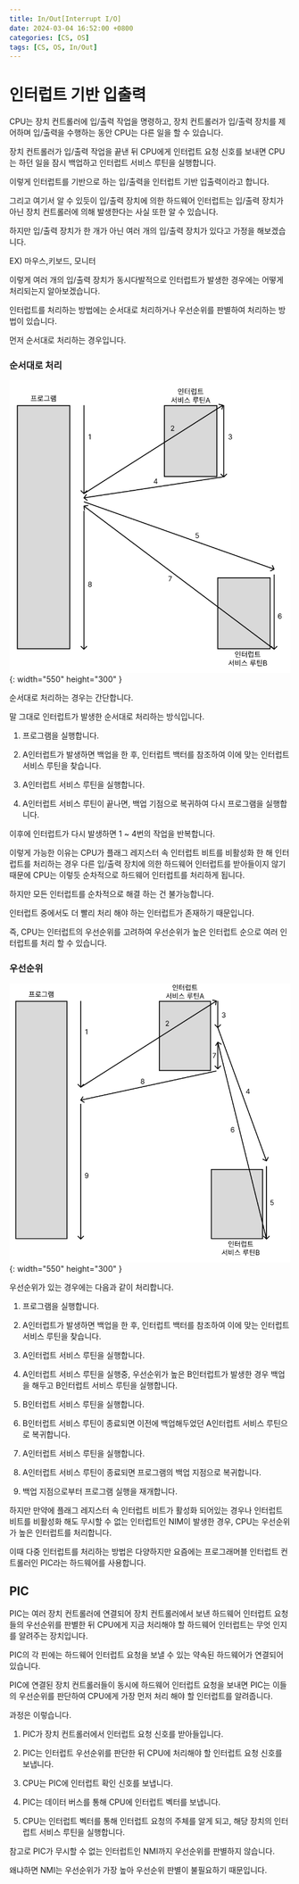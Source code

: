 ```yaml
---
title: In/Out[Interrupt I/O]
date: 2024-03-04 16:52:00 +0800
categories: [CS, OS]
tags: [CS, OS, In/Out]
---
```

# 인터럽트 기반 입출력

CPU는 장치 컨트롤러에 입/출력 작업을 명령하고, 장치 컨트롤러가 입/출력 장치를 제어하며 입/출력을 수행하는 동안 CPU는 다른 일을 할 수 있습니다.  

장치 컨트롤러가 입/출력 작업을 끝낸 뒤 CPU에게 인터럽트 요청 신호를 보내면 CPU는 하던 일을 잠시 백업하고 인터럽트 서비스 루틴을 실행합니다.  

이렇게 인터럽트를 기반으로 하는 입/출력을 인터럽트 기반 입출력이라고 합니다.  

그리고 여기서 알 수 있듯이 입/출력 장치에 의한 하드웨어 인터럽트는 입/출력 장치가 아닌 장치 컨트롤러에 의해 발생한다는 사실 또한 알 수 있습니다.  

하지만 입/출력 장치가 한 개가 아닌 여러 개의 입/출력 장치가 있다고 가정을 해보겠습니다.  

EX) 마우스,키보드, 모니터  

이렇게 여러 개의 입/출력 장치가 동시다발적으로 인터럽트가 발생한 경우에는 어떻게 처리되는지 알아보겠습니다.  

인터럽트를 처리하는 방법에는 순서대로 처리하거나 우선순위를 판별하여 처리하는 방법이 있습니다.   

먼저 순서대로 처리하는 경우입니다.  

### 순서대로 처리

![Interrupt-1](/assets/img/In/Out/Interrupt-1.png){: width="550" height="300" }  

순서대로 처리하는 경우는 간단합니다.  

말 그대로 인터럽트가 발생한 순서대로 처리하는 방식입니다.  

1. 프로그램을 실행합니다.  

2.  A인터럽트가 발생하면 백업을 한 후, 인터럽트 백터를 참조하여 이에 맞는 인터럽트 서비스 루틴을 찾습니다.  

3.  A인터럽트 서비스 루틴을 실행합니다.  

4. A인터럽트 서비스 루틴이 끝나면, 백업 기점으로 복귀하여 다시 프로그램을 실행합니다.  

이후에 인터럽트가 다시 발생하면 1 ~ 4번의 작업을 반복합니다.  

이렇게 가능한 이유는 CPU가 플래그 레지스터 속 인터럽트 비트를 비활성화 한 해 인터럽트를 처리하는 경우 다른 입/출력 장치에 의한 하드웨어 인터럽트를 받아들이지 않기 때문에 CPU는 이렇듯 순차적으로 하드웨어 인터럽트를 처리하게 됩니다.  

하지만 모든 인터럽트를 순차적으로 해결 하는 건 불가능합니다.    

인터럽트 중에서도 더 빨리 처리 해야 하는 인터럽트가 존재하기 때문입니다.  

즉, CPU는 인터럽트의 우선순위를 고려하여 우선순위가 높은 인터럽트 순으로 여러 인터럽트를 처리 할 수 있습니다.  

### 우선순위

![Interrupt-2](/assets/img/In/Out/Interrupt-2.png){: width="550" height="300" }  

우선순위가 있는 경우에는 다음과 같이 처리합니다.  

1. 프로그램을 실행합니다.  

2.  A인터럽트가 발생하면 백업을 한 후, 인터럽트 백터를 참조하여 이에 맞는 인터럽트 서비스 루틴을 찾습니다.  

3. A인터럽트 서비스 루틴을 실행합니다.  

4. A인터럽트 서비스 루틴을 실행중, 우선순위가 높은 B인터럽트가 발생한 경우 백업을 해두고 B인터럽트 서비스 루틴을 실행합니다.  

5. B인터럽트 서비스 루틴을 실행합니다.  

6. B인터럽트 서비스 루틴이 종료되면 이전에 백업해두었던 A인터럽트 서비스 루틴으로 복귀합니다.  

7. A인터럽트 서비스 루틴을 실행합니다.  

8. A인터럽트 서비스 루틴이 종료되면 프로그램의 백업 지점으로 복귀합니다.  

9. 백업 지점으로부터 프로그램 실행을 재개합니다.  

하지만 만약에 플래그 레지스터 속 인터럽트 비트가 활성화 되어있는 경우나 인터럽트 비트를 비활성화 해도 무시할 수 없는 인터럽트인 NIM이 발생한 경우, CPU는 우선순위가 높은 인터럽트를 처리합니다.  

이때 다중 인터럽트를 처리하는 방법은 다양하지만 요즘에는 프로그래머블 인터럽트 컨트롤러인 PIC라는 하드웨어를 사용합니다.  

## PIC

PIC는 여러 장치 컨트롤러에 연결되어 장치 컨트롤러에서 보낸 하드웨어 인터럽트 요청들의 우선순위를 판별한 뒤 CPU에게 지금 처리해야 할 하드웨어 인터럽트는 무엇 인지를 알려주는 장치입니다.  

PIC의 각 핀에는 하드웨어 인터럽트 요청을 보낼 수 있는 약속된 하드웨어가 연결되어 있습니다.   

PIC에 연결된 장치 컨트롤러들이 동시에 하드웨어 인터럽트 요청을 보내면 PIC는 이들의 우선순위를 판단하여 CPU에게 가장 먼저 처리 해야 할 인터럽트를 알려줍니다.  

과정은 이렇습니다.  

1. PIC가 장치 컨트롤러에서 인터럽트 요청 신호를 받아들입니다.  

2. PIC는 인터럽트 우선순위를 판단한 뒤 CPU에 처리해야 할 인터럽트 요청 신호를 보냅니다.  

3. CPU는 PIC에 인터럽트 확인 신호를 보냅니다.  

4. PIC는 데이터 버스를 통해 CPU에 인터럽트 벡터를 보냅니다.  

5. CPU는 인터럽트 벡터를 통해 인터럽트 요청의 주체를 알게 되고, 해당 장치의 인터럽트 서비스 루틴을 실행합니다.  

참고로 PIC가 무시할 수 없는 인터럽트인 NMI까지 우선순위를 판별하지 않습니다.  

왜냐하면 NMI는 우선순위가 가장 높아 우선순위 판별이 불필요하기 때문입니다.  